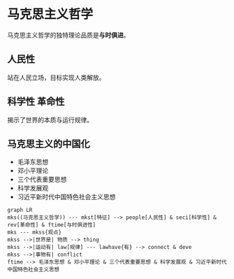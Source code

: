 # 马克思主义哲学

马克思主义哲学的独特理论品质是**与时俱进**。

## 人民性

站在人民立场，目标实现人类解放。

## 科学性 革命性

揭示了世界的本质与运行规律。

## 马克思主义的中国化

- 毛泽东思想
- 邓小平理论
- 三个代表重要思想
- 科学发展观
- 习近平新时代中国特色社会主义思想

```mermaid
graph LR
mks((马克思主义哲学)) --- mkst[特征] --> people[人民性] & seci[科学性] & rev[革命性] & ftime[与时俱进性]
mks --- mkss{观点}
mkss -->|世界是| 物质 --> thing
mkss -->|运动有| law[规律] --- lawhave{有} --> connect & deve
mkss -->|事物有| conflict
ftime --> 毛泽东思想 & 邓小平理论 & 三个代表重要思想 & 科学发展观 & 习近平新时代中国特色社会主义思想
```
